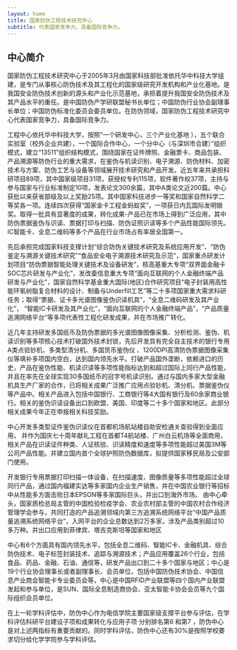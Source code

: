 ```yaml
---
layout: home
title: 国家防伪工程技术研究中心
subtitle: 代表国家竞争力，具备国际竞争力。
---
```

<!--
 * @Author: Conghao Wong
 * @Date: 2023-03-08 19:13:03
 * @LastEditors: Conghao Wong
 * @LastEditTime: 2023-03-11 15:50:15
 * @Description: file content
 * @Github: https://cocoon2wong.github.io
 * Copyright 2023 Conghao Wong, All Rights Reserved.
-->

## 中心简介

国家防伪工程技术研究中心于2005年3月由国家科技部批准依托华中科技大学组建，是专门从事核心防伪技术及其工程化的国家级研究开发机构和产业化基地。是我国安全防伪技术创新的源头和产业化示范基地，承担着提升我国安全防伪技术及其产品水平的重任。是中国防伪产学研联盟秘书长单位；中国防伪行业协会副理事长单位；中国防伪标准化委员会委员单位。在防伪领域，国家防伪工程技术研究中心代表国家竞争力，具备国际竞争力。

工程中心依托华中科技大学，按照“一个研发中心，三个产业化基地 ），五个联合实验室（校外企业共建），一个国际合作中心，一个分中心（与深圳市合建）”组织模式，建立“13511”组织结构模式，围绕国家在证件牌照、金融票卡、商品包装、产品溯源等防伪行业的重大需求，在鉴伪与机读识别、电子溯源、防伪材料、加密技术与方案、防伪工艺与设备等领域展开技术研究和产品开发。近五年来共承担科研项目89项，其中国家级项目31项，获授权专利115项，软件著作权37项，主持与参与国家与行业标准制定10项，发表论文300余篇，其中A类论文近200篇。中心获批以来获省部级及以上奖励25项。其中国家科技进步一等奖和国家自然科学二等奖各一项。连续四次获得“国家金卡工程金蚂蚁奖”，一项获日内瓦国际发明银奖。取得一批具有显著度的成果，转化成果-产品已在市场上得到广泛应用，其中防伪票据鉴伪与识读、票据打印与扫描、防伪证照识读等多个产品性能国际领先。IC智能卡、全息二维码等多个产品在行业市场占有率居全国第一。

先后承担完成国家科技支撑计划“综合防伪关键技术研究及系统应用开发”、“防伪鉴定与溯源关键技术研究”“食品安全电子溯源技术研究及示范”，国家重点研发计划项目“防伪票据智能处理关键技术及设备研发”，核高基重大专项“双界面金融卡SOC芯片研发与产业化”，发改委信息重大专项“面向互联网的个人金融终端产品研发与产业化”，国家自然科学基金重大国际(地区)合作研究项目“电子封装用高性能环氧树脂复合材料的设计、制备与Underfill工艺”等二十多项国家重大需求科研任务；取得“票据、证卡多光谱图像鉴伪识读机具”，“全息二维码研发及其产业化”， “智能IC卡研发及其产业化”，“面向互联网的个人金融终端产品”，“产品质量追溯网络平台”等多项代表性工程化研发成果，并在市场推广转化。

近几年主持研发多国纸币及防伪票据的多光谱图像图像采集、分析检测、鉴伪、机读识别等多项核心技术打破国外技术封锁，先后开发具有完全自主技术的银行专用A类点验钞机、多类型清分机、多国货币鉴伪仪 、1200DPI高清防伪票据图像采集仪等填补多项国内空白，达到国内领先水平。打破产品国外垄断，依赖进口的历史，产品在鉴伪性能、机读识读等多项性能指标达到和超过国际上同行产品性能，并且在率先在全球实现30多国纸币的冠字号机读识别。通过与国内多家大型金融机具生产厂家的合作，已将相关成果广泛推广应用点验钞机、清分机、票据鉴伪仪等产品中。相关产品进入包括中国银行、工商银行等4大国有银行及60余家商业银行。相关的鉴伪识读设备出口到欧盟、美国、印度等二十多个国家和地区。此部分相关成果今年正在申报相关科技奖励。

中心开发多类型证件鉴伪识读仪在首都机场航站楼自助安检通关查验得到全面应用， 并作为国庆七十周年献礼工程在首都T4航站楼、广州白云机场等全面商用， 相关产品在识读证件种类、人证核验、识读精度和速度等多项性能超过美国3M等公司产品性能。并建立国内首个全球护照防伪数据库，拟提供国家移民局及公安部门使用。

开发银行专用票据打印扫描一体设备，在扫描速度、图像质量等多项性能超过全球同行产品，通过国内福建实达等多家国内企业生产销售，并在中国农业银行等招标中从性能多方面击败日本EPSON等多家国际巨头，并出口到海外市场。
由中心牵头，国家质检总局主管的中国检验检疫学会、农业农村部主管的中国农村合作经济管理学会参与，共同打造的产品追溯领域内第三方追溯系统网络平台“中国产品质量追溯系统网络平台”，入网平台的企业总数达到2万多家，涉及产品类别超过10多万种。并出口应用到菲律宾、塔吉克斯坦等国家和地区

中心有6个方面具有国内领先水平，包括全息二维码、智能IC卡、金融机具、综合防伪技术、电子标签封装技术、追踪与溯源技术；产品应用覆盖26个行业，包括食品、药品、金融、石油、通信等，研发产品出口到二十多个国家与地区；中心是19个行业协会理事长或者副理事长、会员单位，包括中国防伪技术协会、中国信息产业商会智能卡专业委员会等，中心是中国RFID产业联盟等四个国内产业联盟发起和参与单位，是SUN、国际全息制造商协会、亚太智能卡协会会员等九个国际组织会员单位。

在上一轮学科评估中，防伪中心作为电信学院主要国家级支撑平台参与评估，在学科评估科研平台建设子项和成果转化与应用子项 分别排名第6 和第7 ，防伪中心是对上述两指标有重要贡献的。同时学科评估，防伪中心还有30%是按照学校要求切分给化学学院参与学科评估。
